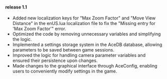 #### release 1.1

- Added new localization keys for "Max Zoom Factor" and "Move View Distance" in the enUS.lua localization file to fix the "Missing entry for 'Max Zoom Factor'" error.
- Optimized the code by removing unnecessary variables and simplifying the logic.
- Implemented a settings storage system in the AceDB database, allowing parameters to be saved between game sessions.
- Improved the logic for handling camera parameter variables and ensured their persistence upon changes.
- Made changes to the graphical interface through AceConfig, enabling users to conveniently modify settings in the game.
